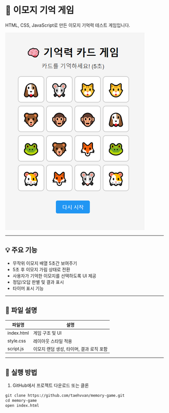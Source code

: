 # 🧠 이모지 기억 게임

HTML, CSS, JavaScript로 만든 이모지 기억력 테스트 게임입니다.

![게임 예시 화면](https://github.com/taehvvan/study-note/blob/main/HTML/project/memory-game/sample.PNG)

---

## 💡 주요 기능

- 무작위 이모지 배열 5초간 보여주기
- 5초 후 이모지 가림 상태로 전환
- 사용자가 기억한 이모지를 선택하도록 UI 제공
- 정답/오답 판별 및 결과 표시
- 타이머 표시 기능

---

## 📁 파일 설명

| 파일명         | 설명 |
|----------------|------|
| index.html   | 게임 구조 및 UI |
| style.css    | 레이아웃 스타일 적용 |
| script.js    | 이모지 랜덤 생성, 타이머, 결과 로직 포함 |

---

## 🧪 실행 방법

1. GitHub에서 프로젝트 다운로드 또는 클론

```
git clone https://github.com/taehvvan/memory-game.git
cd memory-game
open index.html
```

